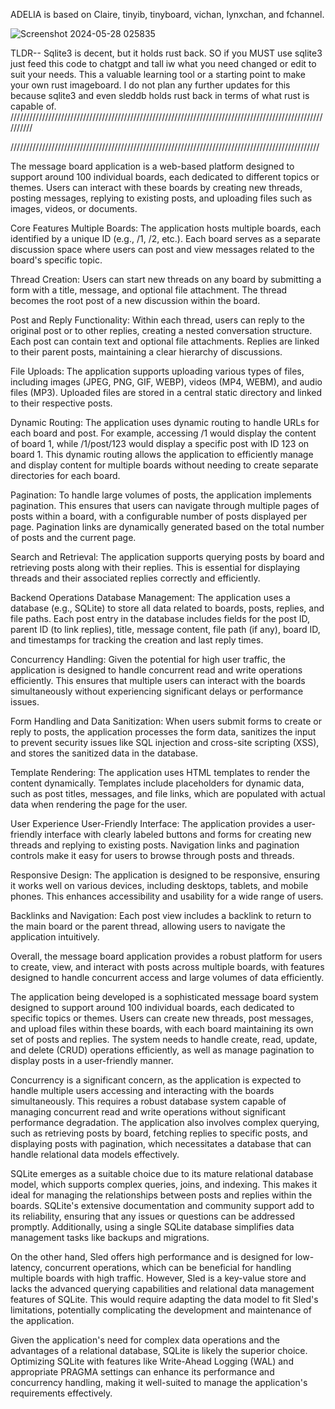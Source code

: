 
ADELIA is based on Claire, tinyib, tinyboard, vichan, lynxchan, and fchannel. 






![Screenshot 2024-05-28 025835](https://github.com/ChessLogical/Adelia/assets/169053333/1d4d7ba9-3930-4921-a7b2-2d659470cb63)






TLDR-- Sqlite3 is decent, but it holds rust back. SO if you MUST use sqlite3 just feed this code to chatgpt and tall iw what you need changed or edit to suit your needs. This a valuable learning tool or a starting point to make your own rust imageboard. I do not plan any further updates for this because sqlite3 and even sleddb holds rust back in terms of what rust is capable of. 
//////////////////////////////////////////////////////////////////////////////////////////////////////////

//////////////////////////////////////////////////////////////////////////////////////////////////


The message board application is a web-based platform designed to support around 100 individual boards, each dedicated to different topics or themes. Users can interact with these boards by creating new threads, posting messages, replying to existing posts, and uploading files such as images, videos, or documents.

Core Features
Multiple Boards: The application hosts multiple boards, each identified by a unique ID (e.g., /1, /2, etc.). Each board serves as a separate discussion space where users can post and view messages related to the board's specific topic.

Thread Creation: Users can start new threads on any board by submitting a form with a title, message, and optional file attachment. The thread becomes the root post of a new discussion within the board.

Post and Reply Functionality: Within each thread, users can reply to the original post or to other replies, creating a nested conversation structure. Each post can contain text and optional file attachments. Replies are linked to their parent posts, maintaining a clear hierarchy of discussions.

File Uploads: The application supports uploading various types of files, including images (JPEG, PNG, GIF, WEBP), videos (MP4, WEBM), and audio files (MP3). Uploaded files are stored in a central static directory and linked to their respective posts.

Dynamic Routing: The application uses dynamic routing to handle URLs for each board and post. For example, accessing /1 would display the content of board 1, while /1/post/123 would display a specific post with ID 123 on board 1. This dynamic routing allows the application to efficiently manage and display content for multiple boards without needing to create separate directories for each board.

Pagination: To handle large volumes of posts, the application implements pagination. This ensures that users can navigate through multiple pages of posts within a board, with a configurable number of posts displayed per page. Pagination links are dynamically generated based on the total number of posts and the current page.

Search and Retrieval: The application supports querying posts by board and retrieving posts along with their replies. This is essential for displaying threads and their associated replies correctly and efficiently.

Backend Operations
Database Management: The application uses a database (e.g., SQLite) to store all data related to boards, posts, replies, and file paths. Each post entry in the database includes fields for the post ID, parent ID (to link replies), title, message content, file path (if any), board ID, and timestamps for tracking the creation and last reply times.

Concurrency Handling: Given the potential for high user traffic, the application is designed to handle concurrent read and write operations efficiently. This ensures that multiple users can interact with the boards simultaneously without experiencing significant delays or performance issues.

Form Handling and Data Sanitization: When users submit forms to create or reply to posts, the application processes the form data, sanitizes the input to prevent security issues like SQL injection and cross-site scripting (XSS), and stores the sanitized data in the database.

Template Rendering: The application uses HTML templates to render the content dynamically. Templates include placeholders for dynamic data, such as post titles, messages, and file links, which are populated with actual data when rendering the page for the user.

User Experience
User-Friendly Interface: The application provides a user-friendly interface with clearly labeled buttons and forms for creating new threads and replying to existing posts. Navigation links and pagination controls make it easy for users to browse through posts and threads.

Responsive Design: The application is designed to be responsive, ensuring it works well on various devices, including desktops, tablets, and mobile phones. This enhances accessibility and usability for a wide range of users.

Backlinks and Navigation: Each post view includes a backlink to return to the main board or the parent thread, allowing users to navigate the application intuitively.

Overall, the message board application provides a robust platform for users to create, view, and interact with posts across multiple boards, with features designed to handle concurrent access and large volumes of data efficiently.


The application being developed is a sophisticated message board system designed to support around 100 individual boards, each dedicated to specific topics or themes. Users can create new threads, post messages, and upload files within these boards, with each board maintaining its own set of posts and replies. The system needs to handle create, read, update, and delete (CRUD) operations efficiently, as well as manage pagination to display posts in a user-friendly manner.

Concurrency is a significant concern, as the application is expected to handle multiple users accessing and interacting with the boards simultaneously. This requires a robust database system capable of managing concurrent read and write operations without significant performance degradation. The application also involves complex querying, such as retrieving posts by board, fetching replies to specific posts, and displaying posts with pagination, which necessitates a database that can handle relational data models effectively.

SQLite emerges as a suitable choice due to its mature relational database model, which supports complex queries, joins, and indexing. This makes it ideal for managing the relationships between posts and replies within the boards. SQLite's extensive documentation and community support add to its reliability, ensuring that any issues or questions can be addressed promptly. Additionally, using a single SQLite database simplifies data management tasks like backups and migrations.

On the other hand, Sled offers high performance and is designed for low-latency, concurrent operations, which can be beneficial for handling multiple boards with high traffic. However, Sled is a key-value store and lacks the advanced querying capabilities and relational data management features of SQLite. This would require adapting the data model to fit Sled's limitations, potentially complicating the development and maintenance of the application.

Given the application's need for complex data operations and the advantages of a relational database, SQLite is likely the superior choice. Optimizing SQLite with features like Write-Ahead Logging (WAL) and appropriate PRAGMA settings can enhance its performance and concurrency handling, making it well-suited to manage the application's requirements effectively.

